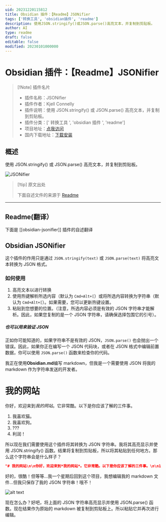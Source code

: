```yaml
---
uid: 20231220115812
title: Obsidian 插件：【Readme】JSONifier
tags: ['转换工具', 'obsidian插件', 'readme']
description: 使用JSON.stringify()或JSON.parse()高亮文本，并复制到剪贴板。
author: AI
type: readme
draft: false
editable: false
modified: 20230101000000
---
```


# Obsidian 插件：【Readme】JSONifier

> [!Note] 插件名片
> - 插件名称：JSONifier
> - 插件作者：Kjell Connelly
> - 插件说明：使用 JSON.stringify() 或 JSON.parse() 高亮文本，并复制到剪贴板。
> - 插件分类：[' 转换工具 ', 'obsidian 插件 ', 'readme']
> - 项目地址：[点我访问](https://github.com/KjellConnelly/obsidian-jsonifier)
> - 国内下载地址：[下载安装](https://pkmer.cn/products/plugin/pluginMarket/?obsidian-jsonifier)

## 概述

使用 JSON.stringify() 或 JSON.parse() 高亮文本，并复制到剪贴板。

![JSONifier](https://cdn.pkmer.cn/covers/obsidian-jsonifier.gif)

> [!tip] 原文出处
>
>下面自述文件的来源于 [Readme](https://ghproxy.net/https://raw.githubusercontent.com/KjellConnelly/obsidian-jsonifier/master/README.md)

---

## Readme(翻译）

下面是 [[obsidian-jsonifier]] 插件的自述翻译

## Obsidian JSONifier

这个插件的作用只是通过 `JSON.stringify(text)` 或 `JSON.parse(text)` 将高亮文本转换为 JSON 格式。

### 如何使用

1. 高亮文本以进行转换
2. 使用热键解析所选内容（默认为 `Cmd+Alt+[`）或将所选内容转换为字符串（默认为 `Cmd+Alt+[`）。如果需要，您可以更新热键设置。
3. 粘贴到您想要的位置。（注意，所选内容必须是有效的 JSON 字符串才能解析。因此，如果您复制的是一个 JSON 字符串，请确保选择包围它的引号）。

##### 也可以用来验证 JSON

正如你可能知道的，如果字符串不是有效的 JSON，`JSON.parse()` 也会抛出一个错误。因此，如果你正在编写一个 JSON 代码块，或者在 JSON 格式中编辑前置数据，你可以使用 `JSON.parse()` 函数来检查你的代码。

我正在使用**Obsidian.md**编写 markdown，但我是一个需要使用 JSON 将我的 markdown 作为字符串发送的开发者。

# 我的网站

你好，欢迎来到*我的网站*。它非常酷。以下是你应该了解的三件事。

1. 我喜欢猫。
2. 我喜欢狗。
3. ???
4. 利润！

所以现在我们需要使用这个插件将其转换为 JSON 字符串。我将其高亮显示并使用 JSON.stringify() 函数。结果将复制到剪贴板，所以将其粘贴到任何地方。那么这个字符串会是什么样子？

```json
"# 我的网站\n\n你好，欢迎来到*我的网站*。它非常酷。以下是你应该了解的三件事。\n\n1. 我喜欢猫。\n2. 我喜欢狗。\n3. ???\n4. 利润！"
```

好的，很酷！但等等...我一个星期后回到这个项目，我想编辑我的 markdown 文件...但我只保存了我的 JSON 字符串！哦不！

![alt text](https://cdn.pkmer.cn/covers/obsidian-jsonifier_2_0.gif)

现在怎么办？好吧，将上面的 JSON 字符串高亮显示并使用 JSON.parse() 函数。现在结果作为原始的 markdown 被复制到剪贴板上。所以粘贴它并再次进行编辑。

